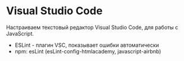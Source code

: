 # Visual Studio Code
Настраиваем текстовый редактор Visual Studio Code, для работы с JavaScript.

- ESLint - плагин VSC, показывает ошибки автоматически
- npm: esLint (esLint-config-htmlacademy, javascript-airbnb)
